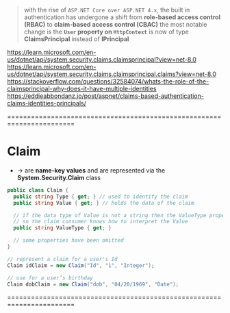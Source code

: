 > with the rise of `ASP.NET Core over ASP.NET 4.x`, the built in authentication has undergone a shift from **role-based access control (RBAC)** to **claim-based access control (CBAC)**
> the most notable change is the **`User` property on `HttpContext`** is now of type **ClaimsPrincipal** instead of **IPrincipal**

https://learn.microsoft.com/en-us/dotnet/api/system.security.claims.claimsprincipal?view=net-8.0
https://learn.microsoft.com/en-us/dotnet/api/system.security.claims.claimsprincipal.claims?view=net-8.0
https://stackoverflow.com/questions/32584074/whats-the-role-of-the-claimsprincipal-why-does-it-have-multiple-identities
https://eddieabbondanz.io/post/aspnet/claims-based-authentication-claims-identities-principals/

=======================================================================
# Claim
* -> are **name-key values** and are represented via the **System.Security.Claim** class

```cs
public class Claim {
  public string Type { get; } // used to identify the claim
  public string Value { get; } // holds the data of the claim

  // if the data type of Value is not a string then the ValueType property can be set 
  // so the claim consumer knows how to interpret the Value
  public string ValueType { get; } 

  // some properties have been omitted
}
```

```cs - Ex: 
// represent a claim for a user's Id 
Claim idClaim = new Claim("Id", "1", "Integer");

// use for a user’s birthday
Claim dobClaim = new Claim("dob", "04/20/1969", "Date");
```

=======================================================================
